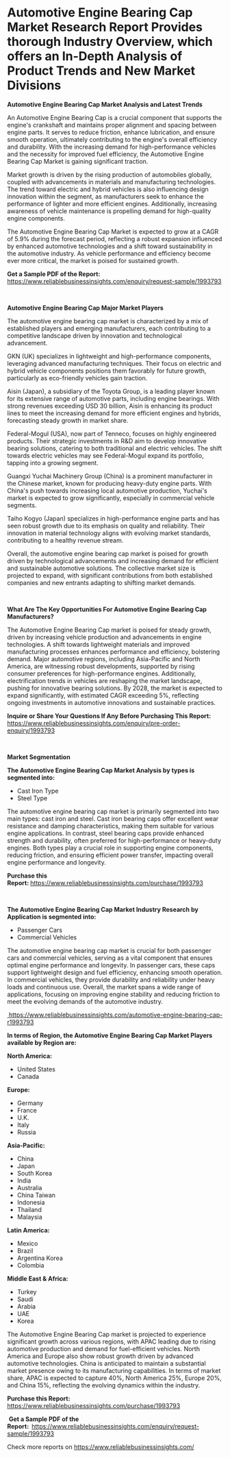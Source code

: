 <p><h1>Automotive Engine Bearing Cap Market Research Report Provides thorough Industry Overview, which offers an In-Depth Analysis of Product Trends and New Market Divisions</h1></p><p><strong>Automotive Engine Bearing Cap Market Analysis and Latest Trends</strong></p>
<p><p>An Automotive Engine Bearing Cap is a crucial component that supports the engine's crankshaft and maintains proper alignment and spacing between engine parts. It serves to reduce friction, enhance lubrication, and ensure smooth operation, ultimately contributing to the engine's overall efficiency and durability. With the increasing demand for high-performance vehicles and the necessity for improved fuel efficiency, the Automotive Engine Bearing Cap Market is gaining significant traction.</p><p>Market growth is driven by the rising production of automobiles globally, coupled with advancements in materials and manufacturing technologies. The trend toward electric and hybrid vehicles is also influencing design innovation within the segment, as manufacturers seek to enhance the performance of lighter and more efficient engines. Additionally, increasing awareness of vehicle maintenance is propelling demand for high-quality engine components.</p><p>The Automotive Engine Bearing Cap Market is expected to grow at a CAGR of 5.9% during the forecast period, reflecting a robust expansion influenced by enhanced automotive technologies and a shift toward sustainability in the automotive industry. As vehicle performance and efficiency become ever more critical, the market is poised for sustained growth.</p></p>
<p><strong>Get a Sample PDF of the Report:&nbsp;</strong> <a href="https://www.reliablebusinessinsights.com/enquiry/request-sample/1993793?utm_campaign=2298&utm_medium=2&utm_source=Github&utm_content=ia&utm_term=29032025&utm_id=automotive-engine-bearing-cap">https://www.reliablebusinessinsights.com/enquiry/request-sample/1993793</a></p>
<p>&nbsp;</p>
<p><strong>Automotive Engine Bearing Cap Major Market Players</strong></p>
<p><p>The automotive engine bearing cap market is characterized by a mix of established players and emerging manufacturers, each contributing to a competitive landscape driven by innovation and technological advancement. </p><p>GKN (UK) specializes in lightweight and high-performance components, leveraging advanced manufacturing techniques. Their focus on electric and hybrid vehicle components positions them favorably for future growth, particularly as eco-friendly vehicles gain traction.</p><p>Aisin (Japan), a subsidiary of the Toyota Group, is a leading player known for its extensive range of automotive parts, including engine bearings. With strong revenues exceeding USD 30 billion, Aisin is enhancing its product lines to meet the increasing demand for more efficient engines and hybrids, forecasting steady growth in market share.</p><p>Federal-Mogul (USA), now part of Tenneco, focuses on highly engineered products. Their strategic investments in R&D aim to develop innovative bearing solutions, catering to both traditional and electric vehicles. The shift towards electric vehicles may see Federal-Mogul expand its portfolio, tapping into a growing segment.</p><p>Guangxi Yuchai Machinery Group (China) is a prominent manufacturer in the Chinese market, known for producing heavy-duty engine parts. With China's push towards increasing local automotive production, Yuchai's market is expected to grow significantly, especially in commercial vehicle segments.</p><p>Taiho Kogyo (Japan) specializes in high-performance engine parts and has seen robust growth due to its emphasis on quality and reliability. Their innovation in material technology aligns with evolving market standards, contributing to a healthy revenue stream.</p><p>Overall, the automotive engine bearing cap market is poised for growth driven by technological advancements and increasing demand for efficient and sustainable automotive solutions. The collective market size is projected to expand, with significant contributions from both established companies and new entrants adapting to shifting market demands.</p></p>
<p>&nbsp;</p>
<p><strong>What Are The Key Opportunities For Automotive Engine Bearing Cap Manufacturers?</strong></p>
<p><p>The Automotive Engine Bearing Cap market is poised for steady growth, driven by increasing vehicle production and advancements in engine technologies. A shift towards lightweight materials and improved manufacturing processes enhances performance and efficiency, bolstering demand. Major automotive regions, including Asia-Pacific and North America, are witnessing robust developments, supported by rising consumer preferences for high-performance engines. Additionally, electrification trends in vehicles are reshaping the market landscape, pushing for innovative bearing solutions. By 2028, the market is expected to expand significantly, with estimated CAGR exceeding 5%, reflecting ongoing investments in automotive innovations and sustainable practices.</p></p>
<p><strong>Inquire or Share Your Questions If Any Before Purchasing This Report:</strong> <a href="https://www.reliablebusinessinsights.com/enquiry/pre-order-enquiry/1993793?utm_campaign=2298&utm_medium=2&utm_source=Github&utm_content=ia&utm_term=29032025&utm_id=automotive-engine-bearing-cap">https://www.reliablebusinessinsights.com/enquiry/pre-order-enquiry/1993793</a></p>
<p>&nbsp;</p>
<p><strong>Market Segmentation</strong></p>
<p><strong>The Automotive Engine Bearing Cap Market Analysis by types is segmented into:</strong></p>
<p><ul><li>Cast Iron Type</li><li>Steel Type</li></ul></p>
<p><p>The automotive engine bearing cap market is primarily segmented into two main types: cast iron and steel. Cast iron bearing caps offer excellent wear resistance and damping characteristics, making them suitable for various engine applications. In contrast, steel bearing caps provide enhanced strength and durability, often preferred for high-performance or heavy-duty engines. Both types play a crucial role in supporting engine components, reducing friction, and ensuring efficient power transfer, impacting overall engine performance and longevity.</p></p>
<p><strong>Purchase this Report:&nbsp;</strong><a href="https://www.reliablebusinessinsights.com/purchase/1993793?utm_campaign=2298&utm_medium=2&utm_source=Github&utm_content=ia&utm_term=29032025&utm_id=automotive-engine-bearing-cap">https://www.reliablebusinessinsights.com/purchase/1993793</a></p>
<p>&nbsp;</p>
<p><strong>The Automotive Engine Bearing Cap Market Industry Research by Application is segmented into:</strong></p>
<p><ul><li>Passenger Cars</li><li>Commercial Vehicles</li></ul></p>
<p><p>The automotive engine bearing cap market is crucial for both passenger cars and commercial vehicles, serving as a vital component that ensures optimal engine performance and longevity. In passenger cars, these caps support lightweight design and fuel efficiency, enhancing smooth operation. In commercial vehicles, they provide durability and reliability under heavy loads and continuous use. Overall, the market spans a wide range of applications, focusing on improving engine stability and reducing friction to meet the evolving demands of the automotive industry.</p></p>
<p><a href="https://www.reliablebusinessinsights.com/automotive-engine-bearing-cap-r1993793?utm_campaign=2298&utm_medium=2&utm_source=Github&utm_content=ia&utm_term=29032025&utm_id=automotive-engine-bearing-cap">&nbsp;https://www.reliablebusinessinsights.com/automotive-engine-bearing-cap-r1993793</a></p>
<p><strong>In terms of Region, the Automotive Engine Bearing Cap Market Players available by Region are:</strong></p>
<p>
    <p> <strong> North America: </strong>
        <ul>
            <li>United States</li>
            <li>Canada</li>
        </ul>
        </p> 
    <p> <strong> Europe: </strong>
        <ul>
            <li>Germany</li>
            <li>France</li>
            <li>U.K.</li>
            <li>Italy</li>
            <li>Russia</li>
        </ul>
        </p> 
    <p> <strong> Asia-Pacific: </strong>
        <ul>
            <li>China</li>
            <li>Japan</li>
            <li>South Korea</li>
            <li>India</li>
            <li>Australia</li>
            <li>China Taiwan</li>
            <li>Indonesia</li>
            <li>Thailand</li>
            <li>Malaysia</li>
        </ul>
        </p> 
    <p> <strong> Latin America: </strong>
        <ul>
            <li>Mexico</li>
            <li>Brazil</li>
            <li>Argentina Korea</li>
            <li>Colombia</li>
        </ul>
        </p> 
    <p> <strong> Middle East & Africa: </strong>
        <ul>
            <li>Turkey</li>
            <li>Saudi</li>
            <li>Arabia</li>
            <li>UAE</li>
            <li>Korea</li>
        </ul>
    </p>
    </p>
<p><p>The Automotive Engine Bearing Cap market is projected to experience significant growth across various regions, with APAC leading due to rising automotive production and demand for fuel-efficient vehicles. North America and Europe also show robust growth driven by advanced automotive technologies. China is anticipated to maintain a substantial market presence owing to its manufacturing capabilities. In terms of market share, APAC is expected to capture 40%, North America 25%, Europe 20%, and China 15%, reflecting the evolving dynamics within the industry.</p></p>
<p><strong>Purchase this Report: </strong><a href="https://www.reliablebusinessinsights.com/purchase/1993793?utm_campaign=2298&utm_medium=2&utm_source=Github&utm_content=ia&utm_term=29032025&utm_id=automotive-engine-bearing-cap">https://www.reliablebusinessinsights.com/purchase/1993793</a></p>
<p>&nbsp;<strong>Get a Sample PDF of the Report:&nbsp;&nbsp;</strong><a href="https://www.reliablebusinessinsights.com/enquiry/request-sample/1993793?utm_campaign=2298&utm_medium=2&utm_source=Github&utm_content=ia&utm_term=29032025&utm_id=automotive-engine-bearing-cap">https://www.reliablebusinessinsights.com/enquiry/request-sample/1993793</a></p>
<p><strong></strong></p>
<p>Check more reports on <a href="https://www.reliablebusinessinsights.com/?utm_campaign=2298&utm_medium=2&utm_source=Github&utm_content=ia&utm_term=29032025&utm_id=automotive-engine-bearing-cap">https://www.reliablebusinessinsights.com/</a></p>